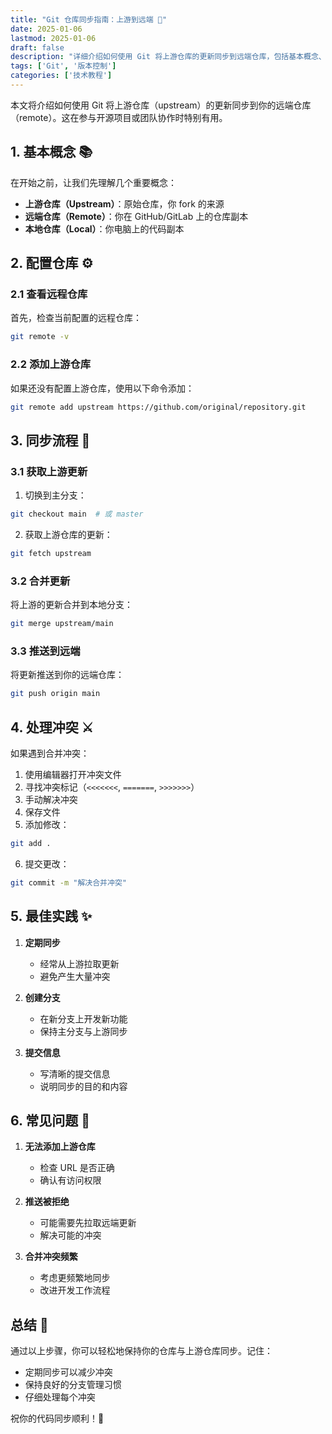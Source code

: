 ```yaml
---
title: "Git 仓库同步指南：上游到远端 🔄"
date: 2025-01-06
lastmod: 2025-01-06
draft: false
description: "详细介绍如何使用 Git 将上游仓库的更新同步到远端仓库，包括基本概念、配置步骤、同步流程、冲突处理等内容。"
tags: ['Git', '版本控制']
categories: ['技术教程']
---
```


本文将介绍如何使用 Git 将上游仓库（upstream）的更新同步到你的远端仓库（remote）。这在参与开源项目或团队协作时特别有用。

## 1. 基本概念 📚

在开始之前，让我们先理解几个重要概念：

- **上游仓库（Upstream）**：原始仓库，你 fork 的来源
- **远端仓库（Remote）**：你在 GitHub/GitLab 上的仓库副本
- **本地仓库（Local）**：你电脑上的代码副本

## 2. 配置仓库 ⚙️

### 2.1 查看远程仓库

首先，检查当前配置的远程仓库：

```bash
git remote -v
```

### 2.2 添加上游仓库

如果还没有配置上游仓库，使用以下命令添加：

```bash
git remote add upstream https://github.com/original/repository.git
```

## 3. 同步流程 🔄

### 3.1 获取上游更新

1. 切换到主分支：
```bash
git checkout main  # 或 master
```

2. 获取上游仓库的更新：
```bash
git fetch upstream
```

### 3.2 合并更新

将上游的更新合并到本地分支：

```bash
git merge upstream/main
```

### 3.3 推送到远端

将更新推送到你的远端仓库：

```bash
git push origin main
```

## 4. 处理冲突 ⚔️

如果遇到合并冲突：

1. 使用编辑器打开冲突文件
2. 寻找冲突标记（`<<<<<<<`, `=======`, `>>>>>>>`）
3. 手动解决冲突
4. 保存文件
5. 添加修改：
```bash
git add .
```
6. 提交更改：
```bash
git commit -m "解决合并冲突"
```

## 5. 最佳实践 ✨

1. **定期同步**
   - 经常从上游拉取更新
   - 避免产生大量冲突

2. **创建分支**
   - 在新分支上开发新功能
   - 保持主分支与上游同步

3. **提交信息**
   - 写清晰的提交信息
   - 说明同步的目的和内容

## 6. 常见问题 🔧

1. **无法添加上游仓库**
   - 检查 URL 是否正确
   - 确认有访问权限

2. **推送被拒绝**
   - 可能需要先拉取远端更新
   - 解决可能的冲突

3. **合并冲突频繁**
   - 考虑更频繁地同步
   - 改进开发工作流程

## 总结 📝

通过以上步骤，你可以轻松地保持你的仓库与上游仓库同步。记住：

- 定期同步可以减少冲突
- 保持良好的分支管理习惯
- 仔细处理每个冲突

祝你的代码同步顺利！🎉

